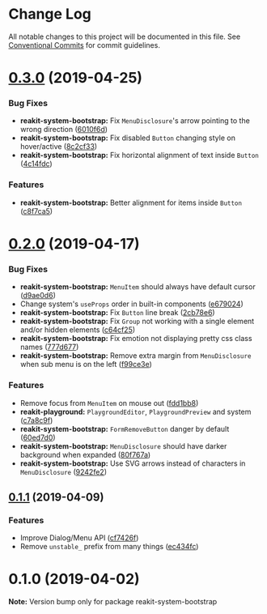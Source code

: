 # Change Log

All notable changes to this project will be documented in this file.
See [Conventional Commits](https://conventionalcommits.org) for commit guidelines.

# [0.3.0](https://github.com/reakit/reakit/tree/master/packages/reakit-system-bootstrap/compare/reakit-system-bootstrap@0.2.0...reakit-system-bootstrap@0.3.0) (2019-04-25)


### Bug Fixes

* **reakit-system-bootstrap:** Fix `MenuDisclosure`'s arrow pointing to the wrong direction ([6010f6d](https://github.com/reakit/reakit/tree/master/packages/reakit-system-bootstrap/commit/6010f6d))
* **reakit-system-bootstrap:** Fix disabled `Button` changing style on hover/active ([8c2cf33](https://github.com/reakit/reakit/tree/master/packages/reakit-system-bootstrap/commit/8c2cf33))
* **reakit-system-bootstrap:** Fix horizontal alignment of text inside `Button` ([4c14fdc](https://github.com/reakit/reakit/tree/master/packages/reakit-system-bootstrap/commit/4c14fdc))


### Features

* **reakit-system-bootstrap:** Better alignment for items inside `Button` ([c8f7ca5](https://github.com/reakit/reakit/tree/master/packages/reakit-system-bootstrap/commit/c8f7ca5))





# [0.2.0](https://github.com/reakit/reakit/tree/master/packages/reakit-system-bootstrap/compare/reakit-system-bootstrap@0.1.1...reakit-system-bootstrap@0.2.0) (2019-04-17)


### Bug Fixes

* **reakit-system-bootstrap:** `MenuItem` should always have default cursor ([d9ae0d6](https://github.com/reakit/reakit/tree/master/packages/reakit-system-bootstrap/commit/d9ae0d6))
* Change system's `useProps` order in built-in components ([e679024](https://github.com/reakit/reakit/tree/master/packages/reakit-system-bootstrap/commit/e679024))
* **reakit-system-bootstrap:** Fix `Button` line break ([2cb78e6](https://github.com/reakit/reakit/tree/master/packages/reakit-system-bootstrap/commit/2cb78e6))
* **reakit-system-bootstrap:** Fix `Group` not working with a single element and/or hidden elements ([c64cf25](https://github.com/reakit/reakit/tree/master/packages/reakit-system-bootstrap/commit/c64cf25))
* **reakit-system-bootstrap:** Fix emotion not displaying pretty css class names ([777d677](https://github.com/reakit/reakit/tree/master/packages/reakit-system-bootstrap/commit/777d677))
* **reakit-system-bootstrap:** Remove extra margin from `MenuDisclosure` when sub menu is on the left ([f99ce3e](https://github.com/reakit/reakit/tree/master/packages/reakit-system-bootstrap/commit/f99ce3e))


### Features

* Remove focus from `MenuItem` on mouse out ([fdd1bb8](https://github.com/reakit/reakit/tree/master/packages/reakit-system-bootstrap/commit/fdd1bb8))
* **reakit-playground:** `PlaygroundEditor`, `PlaygroundPreview` and system ([c7a8c9f](https://github.com/reakit/reakit/tree/master/packages/reakit-system-bootstrap/commit/c7a8c9f))
* **reakit-system-bootstrap:** `FormRemoveButton` danger by default ([60ed7d0](https://github.com/reakit/reakit/tree/master/packages/reakit-system-bootstrap/commit/60ed7d0))
* **reakit-system-bootstrap:** `MenuDisclosure` should have darker background when expanded ([80f767a](https://github.com/reakit/reakit/tree/master/packages/reakit-system-bootstrap/commit/80f767a))
* **reakit-system-bootstrap:** Use SVG arrows instead of characters in `MenuDisclosure` ([9242fe2](https://github.com/reakit/reakit/tree/master/packages/reakit-system-bootstrap/commit/9242fe2))





## [0.1.1](https://github.com/reakit/reakit/tree/master/packages/reakit-system-bootstrap/compare/reakit-system-bootstrap@0.1.0...reakit-system-bootstrap@0.1.1) (2019-04-09)


### Features

* Improve Dialog/Menu API ([cf7426f](https://github.com/reakit/reakit/tree/master/packages/reakit-system-bootstrap/commit/cf7426f))
* Remove `unstable_` prefix from many things ([ec434fc](https://github.com/reakit/reakit/tree/master/packages/reakit-system-bootstrap/commit/ec434fc))





# 0.1.0 (2019-04-02)

**Note:** Version bump only for package reakit-system-bootstrap
